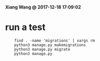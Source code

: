 #### Xiang Wang @ 2017-12-18 17:09:02

# run a test
```
    find . -name 'migrations' | xargs rm
    python3 manage.py makemigrations
    python3 manage.py migrate
    python3 manage.py
```
